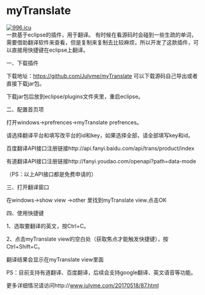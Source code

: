 # myTranslate
<a href="https://996.icu"><img src="https://img.shields.io/badge/link-996.icu-red.svg" alt="996.icu" /></a><br/>
一款基于eclipse的插件，用于翻译。
有时候在看源码时会碰到一些生疏的单词，需要借助翻译软件来查看，但是复制来复制去比较麻烦，所以开发了这款插件，可以直接用快捷键在eclipse上翻译。

一、下载插件

下载地址：https://github.com/Julyme/myTranslate 可以下载源码自己导出或者直接下载jar包。

下载jar包后放到eclipse/plugins文件夹里，重启eclipse。

二、配置首页项

打开windows->prefrences->myTranslate prefrences。

请选择翻译平台和填写改平台的id和key，如果选择全部，请全部填写key和id。

百度翻译API接口注册链接http://api.fanyi.baidu.com/api/trans/product/index

有道翻译API接口注册链接http://fanyi.youdao.com/openapi?path=data-mode

（PS：以上API接口都是免费申请的）

三、打开翻译窗口

在windows->show view ->other 里找到myTranslate view.点击OK

四、使用快捷键

1、选取要翻译的英文，按Ctrl+C。

2、点击myTranslate view的空白处（获取焦点才能触发快捷键），按Ctrl+Shift+C。

翻译结果会显示在myTranslate view里面

PS：目前支持有道翻译、百度翻译，后续会支持google翻译、英文语音等功能。

更多详细情况请访问http://www.julyme.com/20170518/87.html
